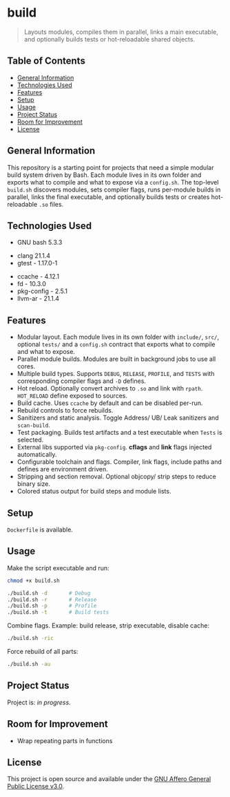 <!-- :toc: macro -->
<!-- :toc-title: -->
<!-- :toclevels: 99 -->

# build <!-- omit from toc -->

> Layouts modules, compiles them in parallel, links a main executable, and optionally builds tests or hot-reloadable shared objects.

## Table of Contents <!-- omit from toc -->

* [General Information](#general-information)
* [Technologies Used](#technologies-used)
* [Features](#features)
* [Setup](#setup)
* [Usage](#usage)
* [Project Status](#project-status)
* [Room for Improvement](#room-for-improvement)
* [License](#license)

## General Information

This repository is a starting point for projects that need a simple modular build system driven by Bash.
Each module lives in its own folder and exports what to compile and what to expose via a `config.sh`.
The top-level `build.sh` discovers modules, sets compiler flags, runs per-module builds in parallel, links the final executable, and optionally builds tests or creates hot-reloadable `.so` files.

## Technologies Used

<!--
GNU bash, version 5.3.3(1)-release (x86_64-pc-linux-gnu)
Copyright (C) 2025 Free Software Foundation, Inc.
License GPLv3+: GNU GPL version 3 or later <http://gnu.org/licenses/gpl.html>

This is free software; you are free to change and redistribute it.
There is NO WARRANTY, to the extent permitted by law.
-->
* GNU bash 5.3.3
<!--
clang version 21.1.4
Target: x86_64-pc-linux-gnu
Thread model: posix

Part of the LLVM Project, under the Apache License v2.0 with LLVM Exceptions.
See https://llvm.org/LICENSE.txt for license information.
-->
* clang 21.1.4
* gtest - 1.17.0-1
<!--
Copyright (C) 2002-2007 Andrew Tridgell
Copyright (C) 2009-2025 Joel Rosdahl and other contributors
-->
* ccache - 4.12.1
* fd - 10.3.0
* pkg-config - 2.5.1
* llvm-ar - 21.1.4

## Features

* Modular layout. Each module lives in its own folder with `include/`, `src/`, optional `tests/` and a `config.sh` contract that exports what to compile and what to expose.
* Parallel module builds. Modules are built in background jobs to use all cores.
* Multiple build types. Supports `DEBUG`, `RELEASE`, `PROFILE`, and `TESTS` with corresponding compiler flags and `-D` defines.
* Hot reload. Optionally convert archives to `.so` and link with `rpath`. `HOT_RELOAD` define exposed to sources.
* Build cache. Uses `ccache` by default and can be disabled per-run.
* Rebuild controls to force rebuilds.
* Sanitizers and static analysis. Toggle Address/ UB/ Leak sanitizers and `scan-build`.
* Test packaging. Builds test artifacts and a test executable when `Tests` is selected.
* External libs supported via `pkg-config`. **cflags** and **link** flags injected automatically.
* Configurable toolchain and flags. Compiler, link flags, include paths and defines are environment driven.
* Stripping and section removal. Optional objcopy/ strip steps to reduce binary size.
* Colored status output for build steps and module lists.

## Setup

`Dockerfile` is available.

## Usage

Make the script executable and run:

```bash
chmod +x build.sh

./build.sh -d       # Debug
./build.sh -r       # Release
./build.sh -p       # Profile
./build.sh -t       # Build tests
```

Combine flags. Example: build release, strip executable, disable cache:

```bash
./build.sh -ric
```

Force rebuild of all parts:

```bash
./build.sh -au
```

## Project Status

Project is: _in progress_.

## Room for Improvement

* Wrap repeating parts in functions

## License

This project is open source and available under the
[GNU Affero General Public License v3.0](LICENSE).
